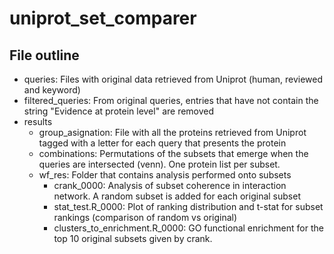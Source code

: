 # uniprot_set_comparer

## File outline
* queries: Files with original data retrieved from Uniprot (human, reviewed and keyword)
* filtered_queries: From original queries, entries that have not contain the string "Evidence at protein level" are removed
* results
  * group_asignation: File with all the proteins retrieved from Uniprot tagged with a letter for each query that presents the protein
  * combinations: Permutations of the subsets that emerge when the queries are intersected (venn). One protein list per subset.
  * wf_res: Folder that contains analysis performed onto subsets
    * crank_0000: Analysis of subset coherence in interaction network. A random subset is added for each original subset
    * stat_test.R_0000: Plot of ranking distribution and t-stat for subset rankings (comparison of random vs original)
    * clusters_to_enrichment.R_0000: GO functional enrichment for the top 10 original subsets given by crank.
